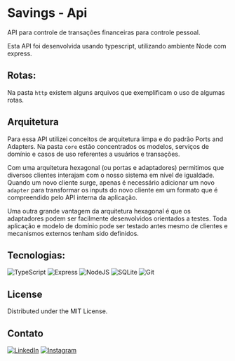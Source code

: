 # Savings - Api

API para controle de transações financeiras para controle pessoal.

Esta API foi desenvolvida usando typescript, utilizando ambiente Node com express.

## Rotas:

Na pasta `http` existem alguns arquivos que exemplificam o uso de algumas rotas.

## Arquitetura

Para essa API utilizei conceitos de arquitetura limpa e do padrão Ports and Adapters. Na pasta `core` estão concentrados os modelos, serviços de domínio e casos de uso referentes a usuários e transações.

Com uma arquitetura hexagonal (ou portas e adaptadores) permitimos que diversos clientes interajam com o nosso sistema em nível de igualdade. Quando um novo cliente surge, apenas é necessário adicionar um novo `adapter` para transformar os inputs do novo cliente em um formato que é compreendido pelo API interna da aplicação.

Uma outra grande vantagem da arquitetura hexagonal é que os adaptadores podem ser facilmente desenvolvidos orientados a testes. Toda aplicação e modelo de domínio pode ser testado antes mesmo de clientes e mecanismos externos tenham sido definidos.

## Tecnologias:

![TypeScript](https://img.shields.io/badge/TypeScript-007ACC?style=for-the-badge&logo=typescript&logoColor=white)
![Express](https://img.shields.io/badge/express.js-%23404d59.svg?style=for-the-badge&logo=express&logoColor=%2361DAFB)
![NodeJS](https://img.shields.io/badge/node.js-6DA55F?style=for-the-badge&logo=node.js&logoColor=white)
![SQLite](https://img.shields.io/badge/SQLite-000?style=for-the-badge&logo=sqlite&logoColor=07405E)
![Git](https://img.shields.io/badge/git-%23F05033.svg?style=for-the-badge&logo=git&logoColor=white)

## License

Distributed under the MIT License.

## Contato

[![LinkedIn](https://img.shields.io/badge/linkedin-%230077B5.svg?style=for-the-badge&logo=linkedin&logoColor=white&link=https://www.linkedin.com/in/felipe-jonathan/)](https://www.linkedin.com/in/felipe-jonathan/)
[![Instagram](https://img.shields.io/badge/Instagram-%23E4405F.svg?style=for-the-badge&logo=Instagram&logoColor=white&link=https://www.instagram.com/belipefarros/)](https://www.instagram.com/belipefarros/)

<!-- MARKDOWN LINKS & IMAGES -->
[react-native-badge]: https://img.shields.io/badge/react_native-%2320232a.svg?style=for-the-badge&logo=react&logoColor=%2361DAFB
[expo-badge]: https://img.shields.io/badge/expo-1C1E24?style=for-the-badge&logo=expo&logoColor=#D04A37
[supabase-badge]: https://img.shields.io/badge/Supabase-3ECF8E?style=for-the-badge&logo=supabase&logoColor=white
[react-query-badge]: https://img.shields.io/badge/-React%20Query-FF4154?style=for-the-badge&logo=react%20query&logoColor=white
